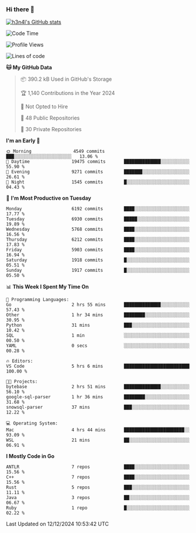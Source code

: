 ### Hi there 👋

[![h3n4l's GitHub stats](https://github-readme-stats.vercel.app/api?username=h3n4l&count_private=true&show_icons=true&theme=radical)](https://github.com/h3n4l/github-readme-stats)

<!--START_SECTION:waka-->
![Code Time](http://img.shields.io/badge/Code%20Time-2%2C024%20hrs%202%20mins-blue)

![Profile Views](http://img.shields.io/badge/Profile%20Views-0-blue)

![Lines of code](https://img.shields.io/badge/From%20Hello%20World%20I%27ve%20Written-14.1%20million%20lines%20of%20code-blue)

**🐱 My GitHub Data** 

> 📦 390.2 kB Used in GitHub's Storage 
 > 
> 🏆 1,140 Contributions in the Year 2024
 > 
> 🚫 Not Opted to Hire
 > 
> 📜 48 Public Repositories 
 > 
> 🔑 30 Private Repositories 
 > 
**I'm an Early 🐤** 

```text
🌞 Morning                4549 commits        ███░░░░░░░░░░░░░░░░░░░░░░   13.06 % 
🌆 Daytime                19475 commits       ██████████████░░░░░░░░░░░   55.90 % 
🌃 Evening                9271 commits        ███████░░░░░░░░░░░░░░░░░░   26.61 % 
🌙 Night                  1545 commits        █░░░░░░░░░░░░░░░░░░░░░░░░   04.43 % 
```
📅 **I'm Most Productive on Tuesday** 

```text
Monday                   6192 commits        ████░░░░░░░░░░░░░░░░░░░░░   17.77 % 
Tuesday                  6930 commits        █████░░░░░░░░░░░░░░░░░░░░   19.89 % 
Wednesday                5768 commits        ████░░░░░░░░░░░░░░░░░░░░░   16.56 % 
Thursday                 6212 commits        ████░░░░░░░░░░░░░░░░░░░░░   17.83 % 
Friday                   5903 commits        ████░░░░░░░░░░░░░░░░░░░░░   16.94 % 
Saturday                 1918 commits        █░░░░░░░░░░░░░░░░░░░░░░░░   05.51 % 
Sunday                   1917 commits        █░░░░░░░░░░░░░░░░░░░░░░░░   05.50 % 
```


📊 **This Week I Spent My Time On** 

```text
💬 Programming Languages: 
Go                       2 hrs 55 mins       ██████████████░░░░░░░░░░░   57.43 % 
Other                    1 hr 34 mins        ████████░░░░░░░░░░░░░░░░░   30.95 % 
Python                   31 mins             ███░░░░░░░░░░░░░░░░░░░░░░   10.42 % 
SQL                      1 min               ░░░░░░░░░░░░░░░░░░░░░░░░░   00.50 % 
YAML                     0 secs              ░░░░░░░░░░░░░░░░░░░░░░░░░   00.28 % 

🔥 Editors: 
VS Code                  5 hrs 6 mins        █████████████████████████   100.00 % 

🐱‍💻 Projects: 
bytebase                 2 hrs 51 mins       ██████████████░░░░░░░░░░░   56.10 % 
google-sql-parser        1 hr 36 mins        ████████░░░░░░░░░░░░░░░░░   31.68 % 
snowsql-parser           37 mins             ███░░░░░░░░░░░░░░░░░░░░░░   12.22 % 

💻 Operating System: 
Mac                      4 hrs 44 mins       ███████████████████████░░   93.09 % 
WSL                      21 mins             ██░░░░░░░░░░░░░░░░░░░░░░░   06.91 % 
```

**I Mostly Code in Go** 

```text
ANTLR                    7 repos             ████░░░░░░░░░░░░░░░░░░░░░   15.56 % 
C++                      7 repos             ████░░░░░░░░░░░░░░░░░░░░░   15.56 % 
Rust                     5 repos             ███░░░░░░░░░░░░░░░░░░░░░░   11.11 % 
Java                     3 repos             ██░░░░░░░░░░░░░░░░░░░░░░░   06.67 % 
Ruby                     1 repo              █░░░░░░░░░░░░░░░░░░░░░░░░   02.22 % 
```




 Last Updated on 12/12/2024 10:53:42 UTC
<!--END_SECTION:waka-->


